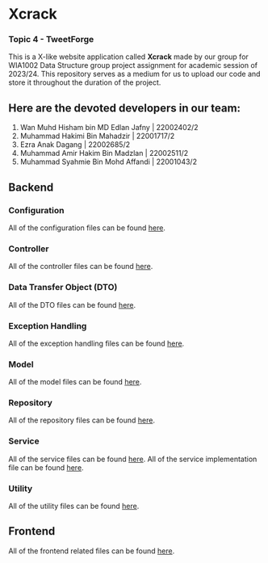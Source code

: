 # Xcrack
### Topic 4 - TweetForge

This is a X-like website application called **Xcrack** made by our group for WIA1002 Data Structure group project assignment for academic session of 2023/24. This repository serves as a medium for us to upload our code and store it throughout the duration of the project.    

## Here are the devoted developers in our team:
1. Wan Muhd Hisham bin MD Edlan Jafny | 22002402/2
2. Muhammad Hakimi Bin Mahadzir | 22001717/2
3. Ezra Anak Dagang | 22002685/2
4. Muhammad Amir Hakim Bin Madzlan | 22002511/2
5. Muhammad Syahmie Bin Mohd Affandi | 22001043/2

## Backend
### Configuration
All of the configuration files can be found [here](https://github.com/wmh004/Xcrack/tree/main/Backend/src/main/java/com/example/Xcrack/Config).

### Controller
All of the controller files can be found [here](https://github.com/wmh004/Xcrack/tree/main/Backend/src/main/java/com/example/Xcrack/Controller).

### Data Transfer Object (DTO)
All of the DTO files can be found [here](https://github.com/wmh004/Xcrack/tree/main/Backend/src/main/java/com/example/Xcrack/DTO).

### Exception Handling
All of the exception handling files can be found [here](https://github.com/wmh004/Xcrack/tree/main/Backend/src/main/java/com/example/Xcrack/Exception).

### Model
All of the model files can be found [here](https://github.com/wmh004/Xcrack/tree/main/Backend/src/main/java/com/example/Xcrack/Model).

### Repository
All of the repository files can be found [here](https://github.com/wmh004/Xcrack/tree/main/Backend/src/main/java/com/example/Xcrack/Repository).

### Service
All of the service files can be found [here](https://github.com/wmh004/Xcrack/tree/main/Backend/src/main/java/com/example/Xcrack/Service).
All of the service implementation file can be found [here](https://github.com/wmh004/Xcrack/tree/main/Backend/src/main/java/com/example/Xcrack/Service/Implementation).

### Utility
All of the utility files can be found [here](https://github.com/wmh004/Xcrack/tree/main/Backend/src/main/java/com/example/Xcrack/Utility).

## Frontend
All of the frontend related files can be found [here](https://github.com/wmh004/Xcrack/tree/main/Frontend).
